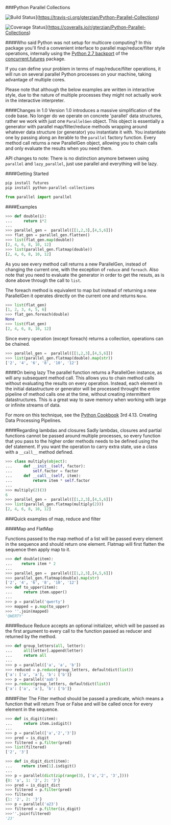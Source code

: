 ###Python Parallel Collections

![Build Status](https://travis-ci.org/gterzian/Python-Parallel-Collections.svg?branch=master)](https://travis-ci.org/gterzian/Python-Parallel-Collections)

![Coverage Status](https://coveralls.io/repos/gterzian/Python-Parallel-Collections/badge.svg)](https://coveralls.io/r/gterzian/Python-Parallel-Collections)

####Who said Python was not setup for multicore computing? 
In this package you'll find a convenient interface to parallel map/reduce/filter style operations,  internally using the [Python 2.7 backport](http://pythonhosted.org/futures/#processpoolexecutor-example) of the [concurrent.futures](http://docs.python.org/dev/library/concurrent.futures.html) package. 

If you can define your problem in terms of map/reduce/filter operations, it will run on several parallel Python processes on your machine, taking advantage of multiple cores. 

Please note that although the below examples are written in interactive style, due to the nature of multiple processes they might not 
actually work in the interactive interpreter.


####Changes in 1.0
Version 1.0 introduces a massive simplification of the code base. No longer do we operate on concrete 'parallel' data structures, rather we work with just one `ParallelGen` object. This object is essentially a generator with parallel map/filter/reduce methods wrapping around whatever data structure (or generator) you instantiate it with. You instantiate one by passing along an iterable to the `parallel` factory function. Every method call returns a new ParallelGen object, allowing you to chain calls and only evaluate the results when you need them. 

API changes to note:
There is no distinction anymore between using `parallel` and `lazy_parallel`, just use parallel and everything will be lazy.

####Getting Started
```python
pip install futures
pip install python-parallel-collections
```
```python
from parallel import parallel
```

####Examples
```python
>>> def double(i):
...     return i*2
... 
>>> parallel_gen =  parallel([[1,2,3],[4,5,6]])
>>> flat_gen = parallel_gen.flatten()
>>> list(flat_gen.map(double))
[2, 4, 6, 8, 10, 12]
>>> list(parallel_gen.flatmap(double))
[2, 4, 6, 8, 10, 12]
```

As you see every method call returns a new ParallelGen, instead of changing the current one, with the exception of `reduce` and `foreach`. Also note that you need to evaluate the generator in order to get the resuts, as is done above through the call to `list`.

The foreach method is equivalent to map but instead of returning a new ParallelGen it operates directly on the 
current one and returns `None`. 
```python
>>> list(flat_gen)
[1, 2, 3, 4, 5, 6]
>>> flat_gen.foreach(double)
None
>>> list(flat_gen)
[2, 4, 6, 8, 10, 12]
```

Since every operation (except foreach) returns a collection, operations can be chained.
```python
>>> parallel_gen =  parallel([[1,2,3],[4,5,6]])
>>> list(parallel_gen.flatmap(double).map(str))
['2', '4', '6', '8', '10', '12']
```

####On being lazy
The parallel function returns a ParallelGen instance, as will any subsequent method call. This allows you to chain method calls without evaluating the results on every operation. 
Instead, each element in the initial datastructure or generator will be processed throught the entire pipeline of method calls one at the time, without creating intermittent datastructures. This is a great way to save memory when working with large or infinite streams of data. 

For more on this technique, see the [Python Cookbook](http://shop.oreilly.com/product/0636920027072.do) 3rd 4.13. Creating Data Processing Pipelines.


####Regarding lambdas and closures
Sadly lambdas, closures and partial functions cannot be passed around multiple processes, so every function that you pass to the higher order methods needs to be defined using the def statement. If you want the operation to carry extra state, use a class with a `__call__` method defined.
```python
>>> class multiply(object):
...     def __init__(self, factor):
...         self.factor = factor
...     def __call__(self, item):
...         return item * self.factor
... 
>>> multiply(2)(3)
6
>>> parallel_gen =  parallel([[1,2,3],[4,5,6]])
>>> list(parallel_gen.flatmap(multiply(2)))
[2, 4, 6, 8, 10, 12]
```

###Quick examples of map, reduce and filter

####Map and FlatMap

Functions passed to the map method of a list will be passed every element in the sequence and should return one element. Flatmap will first flatten the sequence then apply map to it.
 
```python
>>> def double(item):
...    return item * 2
...
>>> parallel_gen =  parallel([[1,2,3],[4,5,6]])
>>> parallel_gen.flatmap(double).map(str)
['2', '4', '6', '8', '10', '12']
>>> def to_upper(item):
...     return item.upper() 
... 
>>> p = parallel('qwerty')
>>> mapped = p.map(to_upper)
>>> ''.join(mapped)
'QWERTY'
```

####Reduce
Reduce accepts an optional initializer, which will be passed as the first argument to every call to the function passed as reducer and returned by the method. 
```python
>>> def group_letters(all, letter):
...     all[letter].append(letter)
...     return all
... 
>>> p = parallel(['a', 'a', 'b'])
>>> reduced = p.reduce(group_letters, defaultdict(list))
{'a': ['a', 'a'], 'b': ['b']}
>>> p = parallel('aab')
>>> p.reduce(group_letters, defaultdict(list))
{'a': ['a', 'a'], 'b': ['b']}
```

####Filter
The Filter method should be passed a predicate, which means a function that will return True or False and will be called once for every element in the sequence.
```python
>>> def is_digit(item):
...     return item.isdigit()
...
>>> p = parallel(['a','2','3'])
>>> pred = is_digit
>>> filtered = p.filter(pred)
>>> list(filtered)
['2', '3']

>>> def is_digit_dict(item):
...    return item[1].isdigit()
...
>>> p = parallel(dict(zip(range(3), ['a','2', '3',])))
{0: 'a', 1: '2', 2: '3'}
>>> pred = is_digit_dict
>>> filtered = p.filter(pred)
>>> filtered
{1: '2', 2: '3'}
>>> p = parallel('a23')
>>> filtered = p.filter(is_digit)
>>>''.join(filtered)
'23'
```

